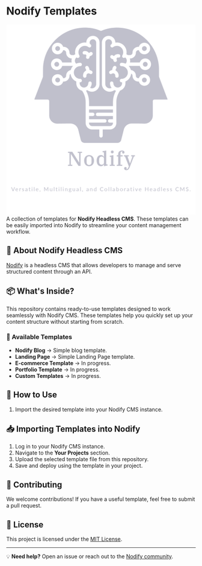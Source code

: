 # Nodify Templates

![nodify_transparent.png](assets/nodify_transparent.png)
A collection of templates for **Nodify Headless CMS**. These templates can be easily imported into Nodify to streamline your content management workflow.

## 🚀 About Nodify Headless CMS
[Nodify](https://github.com/AZIRARM/nodify) is a headless CMS that allows developers to manage and serve structured content through an API.

## 📦 What's Inside?
This repository contains ready-to-use templates designed to work seamlessly with Nodify CMS. These templates help you quickly set up your content structure without starting from scratch.

### 📝 Available Templates
- **Nodify Blog** → Simple blog template.
- **Landing Page** →  Simple Landing Page template.
- **E-commerce Template** → In progress.
- **Portfolio Template** → In progress.
- **Custom Templates** → In progress.

## 🔧 How to Use
1. Import the desired template into your Nodify CMS instance.

## 📥 Importing Templates into Nodify
1. Log in to your Nodify CMS instance.
2. Navigate to the **Your Projects** section.
3. Upload the selected template file from this repository.
4. Save and deploy using the template in your project.

## 🤝 Contributing
We welcome contributions! If you have a useful template, feel free to submit a pull request.

## 📜 License
This project is licensed under the [MIT License](LICENSE).

---

💡 **Need help?** Open an issue or reach out to the [Nodify community](https://github.com/AZIRARM/nodify-templates/issues).
